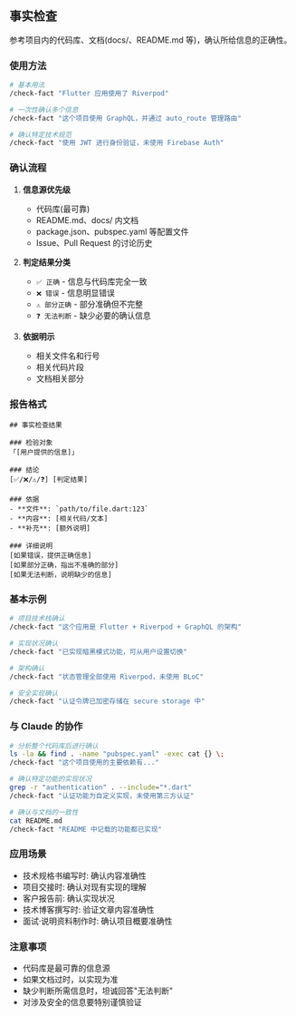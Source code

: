 ## 事实检查

参考项目内的代码库、文档(docs/、README.md 等)，确认所给信息的正确性。

### 使用方法

```bash
# 基本用法
/check-fact "Flutter 应用使用了 Riverpod"

# 一次性确认多个信息
/check-fact "这个项目使用 GraphQL，并通过 auto_route 管理路由"

# 确认特定技术规范
/check-fact "使用 JWT 进行身份验证，未使用 Firebase Auth"
```

### 确认流程

1. **信息源优先级**
   - 代码库(最可靠)
   - README.md、docs/ 内文档
   - package.json、pubspec.yaml 等配置文件
   - Issue、Pull Request 的讨论历史

2. **判定结果分类**
   - `✅ 正确` - 信息与代码库完全一致
   - `❌ 错误` - 信息明显错误
   - `⚠️ 部分正确` - 部分准确但不完整
   - `❓ 无法判断` - 缺少必要的确认信息

3. **依据明示**
   - 相关文件名和行号
   - 相关代码片段
   - 文档相关部分

### 报告格式

```
## 事实检查结果

### 检验对象
「[用户提供的信息]」

### 结论
[✅/❌/⚠️/❓] [判定结果]

### 依据
- **文件**: `path/to/file.dart:123`
- **内容**: [相关代码/文本]
- **补充**: [额外说明]

### 详细说明
[如果错误，提供正确信息]
[如果部分正确，指出不准确的部分]
[如果无法判断，说明缺少的信息]
```

### 基本示例

```bash
# 项目技术栈确认
/check-fact "这个应用是 Flutter + Riverpod + GraphQL 的架构"

# 实现状况确认  
/check-fact "已实现暗黑模式功能，可从用户设置切换"

# 架构确认
/check-fact "状态管理全部使用 Riverpod，未使用 BLoC"

# 安全实现确认
/check-fact "认证令牌已加密存储在 secure storage 中"
```

### 与 Claude 的协作

```bash
# 分析整个代码库后进行确认
ls -la && find . -name "pubspec.yaml" -exec cat {} \;
/check-fact "这个项目使用的主要依赖有..."

# 确认特定功能的实现状况
grep -r "authentication" . --include="*.dart"
/check-fact "认证功能为自定义实现，未使用第三方认证"

# 确认与文档的一致性
cat README.md
/check-fact "README 中记载的功能都已实现"
```

### 应用场景

- 技术规格书编写时: 确认内容准确性
- 项目交接时: 确认对现有实现的理解
- 客户报告前: 确认实现状况
- 技术博客撰写时: 验证文章内容准确性
- 面试·说明资料制作时: 确认项目概要准确性

### 注意事项

- 代码库是最可靠的信息源
- 如果文档过时，以实现为准
- 缺少判断所需信息时，坦诚回答"无法判断"
- 对涉及安全的信息要特别谨慎验证
